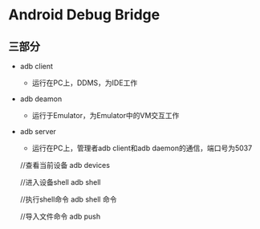 # Android Debug Bridge #

## 三部分 ##
- adb client
	- 运行在PC上，DDMS，为IDE工作
- adb deamon
	- 运行于Emulator，为Emulator中的VM交互工作 
- adb server
	- 运行在PC上，管理者adb client和adb daemon的通信，端口号为5037
	
	//查看当前设备
    adb devices

	//进入设备shell
	adb shell

	//执行shell命令
	adb shell 命令

	//导入文件命令
	adb push <file> <target>

	

